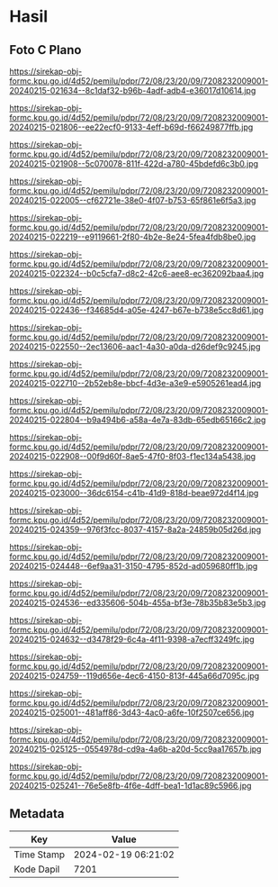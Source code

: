 # Hasil

## Foto C Plano

https://sirekap-obj-formc.kpu.go.id/4d52/pemilu/pdpr/72/08/23/20/09/7208232009001-20240215-021634--8c1daf32-b96b-4adf-adb4-e36017d10614.jpg

https://sirekap-obj-formc.kpu.go.id/4d52/pemilu/pdpr/72/08/23/20/09/7208232009001-20240215-021806--ee22ecf0-9133-4eff-b69d-f66249877ffb.jpg

https://sirekap-obj-formc.kpu.go.id/4d52/pemilu/pdpr/72/08/23/20/09/7208232009001-20240215-021908--5c070078-811f-422d-a780-45bdefd6c3b0.jpg

https://sirekap-obj-formc.kpu.go.id/4d52/pemilu/pdpr/72/08/23/20/09/7208232009001-20240215-022005--cf62721e-38e0-4f07-b753-65f861e6f5a3.jpg

https://sirekap-obj-formc.kpu.go.id/4d52/pemilu/pdpr/72/08/23/20/09/7208232009001-20240215-022219--e9119661-2f80-4b2e-8e24-5fea4fdb8be0.jpg

https://sirekap-obj-formc.kpu.go.id/4d52/pemilu/pdpr/72/08/23/20/09/7208232009001-20240215-022324--b0c5cfa7-d8c2-42c6-aee8-ec362092baa4.jpg

https://sirekap-obj-formc.kpu.go.id/4d52/pemilu/pdpr/72/08/23/20/09/7208232009001-20240215-022436--f34685d4-a05e-4247-b67e-b738e5cc8d61.jpg

https://sirekap-obj-formc.kpu.go.id/4d52/pemilu/pdpr/72/08/23/20/09/7208232009001-20240215-022550--2ec13606-aac1-4a30-a0da-d26def9c9245.jpg

https://sirekap-obj-formc.kpu.go.id/4d52/pemilu/pdpr/72/08/23/20/09/7208232009001-20240215-022710--2b52eb8e-bbcf-4d3e-a3e9-e5905261ead4.jpg

https://sirekap-obj-formc.kpu.go.id/4d52/pemilu/pdpr/72/08/23/20/09/7208232009001-20240215-022804--b9a494b6-a58a-4e7a-83db-65edb65166c2.jpg

https://sirekap-obj-formc.kpu.go.id/4d52/pemilu/pdpr/72/08/23/20/09/7208232009001-20240215-022908--00f9d60f-8ae5-47f0-8f03-f1ec134a5438.jpg

https://sirekap-obj-formc.kpu.go.id/4d52/pemilu/pdpr/72/08/23/20/09/7208232009001-20240215-023000--36dc6154-c41b-41d9-818d-beae972d4f14.jpg

https://sirekap-obj-formc.kpu.go.id/4d52/pemilu/pdpr/72/08/23/20/09/7208232009001-20240215-024359--976f3fcc-8037-4157-8a2a-24859b05d26d.jpg

https://sirekap-obj-formc.kpu.go.id/4d52/pemilu/pdpr/72/08/23/20/09/7208232009001-20240215-024448--6ef9aa31-3150-4795-852d-ad059680ff1b.jpg

https://sirekap-obj-formc.kpu.go.id/4d52/pemilu/pdpr/72/08/23/20/09/7208232009001-20240215-024536--ed335606-504b-455a-bf3e-78b35b83e5b3.jpg

https://sirekap-obj-formc.kpu.go.id/4d52/pemilu/pdpr/72/08/23/20/09/7208232009001-20240215-024632--d3478f29-6c4a-4f11-9398-a7ecff3249fc.jpg

https://sirekap-obj-formc.kpu.go.id/4d52/pemilu/pdpr/72/08/23/20/09/7208232009001-20240215-024759--119d656e-4ec6-4150-813f-445a66d7095c.jpg

https://sirekap-obj-formc.kpu.go.id/4d52/pemilu/pdpr/72/08/23/20/09/7208232009001-20240215-025001--481aff86-3d43-4ac0-a6fe-10f2507ce656.jpg

https://sirekap-obj-formc.kpu.go.id/4d52/pemilu/pdpr/72/08/23/20/09/7208232009001-20240215-025125--0554978d-cd9a-4a6b-a20d-5cc9aa17657b.jpg

https://sirekap-obj-formc.kpu.go.id/4d52/pemilu/pdpr/72/08/23/20/09/7208232009001-20240215-025241--76e5e8fb-4f6e-4dff-bea1-1d1ac89c5966.jpg


## Metadata

| Key        | Value               |
| ---------- | ------------------- |
| Time Stamp | 2024-02-19 06:21:02 |
| Kode Dapil | 7201                |



